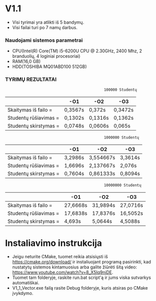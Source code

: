 # V1.1

- Visi tyrimai yra atlikti iš 5 bandymų.
- Visi failai turi po 7 namų darbus.
### Naudojami sistemos parametrai
- CPU(Intel(R) Core(TM) i5-6200U CPU @ 2.30GHz, 2400 Mhz, 2 branduolių, 4 loginiai procesoriai)
- RAM(16,0 GB)
- HDD(TOSHIBA MQ01ABD100 512GB)

### TYRIMŲ REZULTATAI
                                                 100000 Studentų

|                       | -O1                           | -O2                           | -O3                           |
|-----------------------|-------------------------------|-------------------------------|-------------------------------|
| Skaitymas iš failo =  | 0,3567s                       | 0,372s                        | 0,3472s                       |
| Studentų rūšiavimas = | 0,1302s                       | 0,1316s                       | 0,1362s                       |
| Studentų skirstymas = | 0,0748s                       | 0,0606s                       | 0,065s                        |

                                                 1000000 Studentų

|                       | -O1                           | -O2                           | -O3                           |
|-----------------------|-------------------------------|-------------------------------|-------------------------------|
| Skaitymas iš failo =  | 3,2986s                       | 3,554667s                     | 3,3614s                       |
| Studentų rūšiavimas = | 1,6696s                       | 2,137667s                     | 2,076s                        |
| Studentų skirstymas = | 0,7604s                       | 0,861333s                     | 0,8094s                       |

                                                 10000000 Studentų

|                       | -O1                           | -O2                           | -O3                           |
|-----------------------|-------------------------------|-------------------------------|-------------------------------|
| Skaitymas iš failo =  | 27,6668s                      | 31,9894s                      | 27,0716s                      |
| Studentų rūšiavimas = | 17,6838s                      | 17,8376s                      | 16,5052s                      |
| Studentų skirstymas = | 4,693s                        | 5,0644s                       | 4,5088s                       |

# Instaliavimo instrukcija
- Jeigu neturite CMake, tuomet reikia atsisiųsti iš https://cmake.org/download/ ir instaliuojant programą pasirinkti, kad nustatytų sistemos kintamuosius arba galite žiūrėti šitą video: https://www.youtube.com/watch?v=8_X5Iq9niDE.
- Tuomet tam folderyje, raskite run.bat script'ą ir jums viska sutvarkys automatiškai.
- V1_1_Vector.exe failą rasite Debug folderyje, kuris atsiras po CMake įvykdymo.